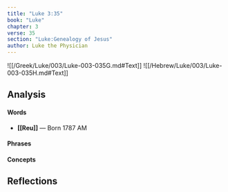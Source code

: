 ```yaml
---
title: "Luke 3:35"
book: "Luke"
chapter: 3
verse: 35
section: "Luke:Genealogy of Jesus"
author: Luke the Physician
---
```

![[/Greek/Luke/003/Luke-003-035G.md#Text]]
![[/Hebrew/Luke/003/Luke-003-035H.md#Text]]

## Analysis

#### Words
- **[[Reu]]** — Born 1787 AM

#### Phrases

#### Concepts

## Reflections
